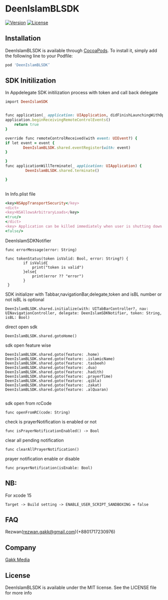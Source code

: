 # DeenIslamBLSDK
[![Version](https://img.shields.io/cocoapods/v/DeenIslamBLSDK)](https://github.com/shadhin-music/DeenIslamBLSDK)
[![License](https://img.shields.io/github/license/shadhin-music/DeenIslamBLSDK)](https://github.com/shadhin-music/DeenIslamBLSDK)

## Installation

DeenIslamBLSDK is available through [CocoaPods](https://github.com/shadhin-music/DeenIslamBLSDK). To install
it, simply add the following line to your Podfile:

```ruby
pod 'DeenIslamBLSDK’
```
## SDK Initilization 
In Appdelegate SDK initilization process with token and call back delegate 
```ruby
import DeenIslamSDK


func application(_ application: UIApplication, didFinishLaunchingWithOptions launchOptions: [UIApplication.LaunchOptionsKey: Any]?) -> Bool {
application.beginReceivingRemoteControlEvents()
 	return true
}

override func remoteControlReceived(with event: UIEvent?) {
if let event = event {
 		DeenIslamBLSDK.shared.eventRegister(with: event)
}

}
func applicationWillTerminate(_ application: UIApplication) {
         DeenIslamBLSDK.shared.terminate()

}
  
```
In Info.plist file
```ruby
<key>NSAppTransportSecurity</key>
<dict>
<key>NSAllowsArbitraryLoads</key>
<true/>
</dict>
<key> Application can be killed immediately when user is shutting down or logging out</key>
<false/>

```

DeenIslamSDKNotifier
```
func errorMessage(error: String)

func tokenStatus(token isValid: Bool, error: String?) {
        if isValid{
            print("token is valid")
        }else{
            print(error ?? "error")
        }
 }
```
SDK initializer with  Tabbar,navigationBar,delegate,token and isBL number or not
isBL is optional 
```
DeenIslamBLSDK.shared.initialize(with: UITabBarController?, nav: UINavigationController, delegate: DeenIslamSDKNotifier, token: String, isBL: Bool)
```
direct open sdk 
```
DeenIslamBLSDK.shared.gotoHome()
```
sdk open feature wise 
```
DeenIslamBLSDK.shared.goto(feature: .home)
DeenIslamBLSDK.shared.goto(feature: .islamicName)
DeenIslamBLSDK.shared.goto(feature: .tasbeeh)
DeenIslamBLSDK.shared.goto(feature: .dua)
DeenIslamBLSDK.shared.goto(feature: .hadith)
DeenIslamBLSDK.shared.goto(feature: .prayerTime)
DeenIslamBLSDK.shared.goto(feature: .qibla)
DeenIslamBLSDK.shared.goto(feature: .zakat)
DeenIslamBLSDK.shared.goto(feature: .alQuaran)
      
```
sdk open from rcCode 
```
func openFromRC(code: String)

```
check is prayerNotification is enabled or not 
```
func isPrayerNotificationEnabled() -> Bool

```
clear all pending notification
```
func clearAllPrayerNotification()
```

prayer notification enable or disable 
```
func prayerNotification(isEnable: Bool)

```
## NB: 
For xcode 15
```
Target -> Build setting -> ENABLE_USER_SCRIPT_SANDBOXING = false
```
## FAQ 
Rezwan(rezwan.gakk@gmail.com)(+8801717230976)


## Company

[Gakk Media](https://gakkmedia.com)

## License

DeenIslamBLSDK is available under the MIT license. See the LICENSE file for more info

